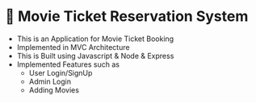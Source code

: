 # :ticket: Movie Ticket Reservation System

* This is an Application for Movie Ticket Booking
* Implemented in MVC Architecture
* This is Built using Javascript & Node & Express 
* Implemented Features such as
    - User Login/SignUp
    - Admin Login
    - Adding Movies
